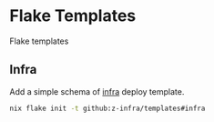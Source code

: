 # Flake Templates

Flake templates 

## Infra
Add a simple schema of [infra](infra) deploy template. 
```bash
nix flake init -t github:z-infra/templates#infra
```
